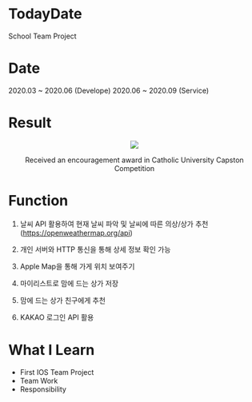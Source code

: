 # TodayDate
 School Team Project 
 
# Date

2020.03 ~ 2020.06 (Develope)
2020.06 ~ 2020.09 (Service)

# Result

<p  align="center" >
<img src = "https://user-images.githubusercontent.com/57618897/98372510-3828cc80-2081-11eb-880f-8a57bbeb3d1f.gif">
</p>

<p  align="center" >
Received an encouragement award in Catholic University Capston Competition 
</p>
 
# Function

1. 날씨 API 활용하여 현재 날씨 파악 및 날씨에 따른 의상/상가 추천 (https://openweathermap.org/api)

2. 개인 서버와 HTTP 통신을 통해 상세 정보 확인 가능

3. Apple Map을 통해 가게 위치 보여주기

4. 마이리스트로 맘에 드는 상가 저장 

5. 맘에 드는 상가 친구에게 추천

6. KAKAO 로그인 API 활용

# What I Learn

+ First IOS Team Project
+ Team Work
+ Responsibility

